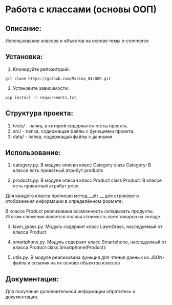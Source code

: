 # Работа с классами (основы OOП)

## Описание:
Использование классов и объектов на основе темы e-commerce

## Установка:
1. Клонируйте репозиторий:
```
git clone https://github.com/Marina_84/OOP.git
```
2. Установите зависимости:
```
pip install -r requirements.txt
```

## Структура проекта:
1. tests/ - папка, в которой содержатся тесты проекта.
2. src/ - папка, содержащая файлы с функциями проекта.
3. data/ - папка, содержащая файлы с данными.

## Использование:
1. category.py. В модуле описан класс Category
class Category:
   В классе есть приватный атрибут products

2. products.py. В модуле описан класс Product
class Product:
  В классе есть приватный атрибут price

Для каждого класса прописан метод __str __ для строкового отображения информации в определённом формате:

В классе Product реализована возможность складывать продукты. Итогом сложения является полная стоимость всех товаров на складе.

3. lawn_grass.py. Модуль содержит класс LawnGrass, наследуемый от класса Product

4. smartphone.py. Модуль содержит класс Smartphone, наследуемый от класса Product
class Smartphone(Product):
   
5. utils.py. В модуле реализована функция для чтения данных из JSON-файла и созания на их основе объектов классов

## Документация:
Для получения дополнительной информации обратитесь к документации.
